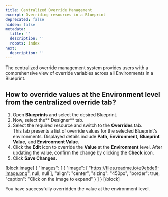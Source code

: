 ```yaml
---
title: Centralized Override Management
excerpt: Overriding resources in a Blueprint
deprecated: false
hidden: false
metadata:
  title: ''
  description: ''
  robots: index
next:
  description: ''
---
```

The centralized override management system provides users with a comprehensive view of override variables across all Environments in a Blueprint.

## How to override values at the Environment level from the centralized override tab?

1. Open **Blueprints** and select the desired Blueprint.
2. Now, select the** Designer** tab.
3. Select the required resource and switch to the **Overrides** tab.  
   This tab presents a list of override values for the selected Blueprint's environments. Displayed details include **Path, Environment, Blueprint Value,** and **Environment Value.**
4. Click the **Edit** icon to override the **Value** at the **Environment** level. After updating the value, confirm the change by clicking the **Check** icon.
5. Click **Save Changes.**

[block:image]
{
  "images": [
    {
      "image": [
        "https://files.readme.io/e9ebde6-image.png",
        null,
        null
      ],
      "align": "center",
      "sizing": "450px",
      "border": true,
      "caption": "Click on the image to expand"
    }
  ]
}
[/block]


You have successfully overridden the value at the environment level.